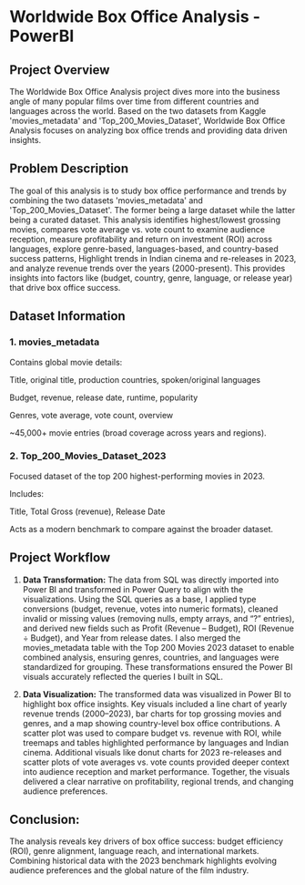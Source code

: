 # Worldwide Box Office Analysis - PowerBI
## Project Overview
The Worldwide Box Office Analysis project dives more into the business angle of many popular films over time from different countries and languages across the world. Based on the two datasets from Kaggle 'movies_metadata' and 'Top_200_Movies_Dataset', Worldwide Box Office Analysis focuses on analyzing box office trends and providing data driven insights.

## Problem Description
The goal of this analysis is to study box office performance and trends by combining the two datasets 'movies_metadata' and 'Top_200_Movies_Dataset'. The former being a large dataset while the latter being a curated dataset. This analysis identifies highest/lowest grossing movies, compares vote average vs. vote count to examine audience reception, measure profitability and return on investment (ROI) across languages, explore genre-based, languages-based, and country-based success patterns, Highlight trends in Indian cinema and re-releases in 2023, and analyze revenue trends over the years (2000-present). This provides insights into factors like (budget, country, genre, language, or release year) that drive box office success.

## Dataset Information
### 1. movies_metadata
Contains global movie details:

Title, original title, production countries, spoken/original languages

Budget, revenue, release date, runtime, popularity

Genres, vote average, vote count, overview

~45,000+ movie entries (broad coverage across years and regions).

### 2. Top_200_Movies_Dataset_2023
Focused dataset of the top 200 highest-performing movies in 2023.

Includes:

Title, Total Gross (revenue), Release Date

Acts as a modern benchmark to compare against the broader dataset.

## Project Workflow
1. **Data Transformation:** The data from SQL was directly imported into Power BI and transformed in Power Query to align with the visualizations. Using the SQL queries as a base, I applied type conversions (budget, revenue, votes into numeric formats), cleaned invalid or missing values (removing nulls, empty arrays, and “?” entries), and derived new fields such as Profit (Revenue – Budget), ROI (Revenue ÷ Budget), and Year from release dates. I also merged the movies_metadata table with the Top 200 Movies 2023 dataset to enable combined analysis, ensuring genres, countries, and languages were standardized for grouping. These transformations ensured the Power BI visuals accurately reflected the queries I built in SQL.

2. **Data Visualization:** The transformed data was visualized in Power BI to highlight box office insights. Key visuals included a line chart of yearly revenue trends (2000–2023), bar charts for top grossing movies and genres, and a map showing country-level box office contributions. A scatter plot was used to compare budget vs. revenue with ROI, while treemaps and tables highlighted performance by languages and Indian cinema. Additional visuals like donut charts for 2023 re-releases and scatter plots of vote averages vs. vote counts provided deeper context into audience reception and market performance. Together, the visuals delivered a clear narrative on profitability, regional trends, and changing audience preferences.

## Conclusion:
The analysis reveals key drivers of box office success: budget efficiency (ROI), genre alignment, language reach, and international markets. Combining historical data with the 2023 benchmark highlights evolving audience preferences and the global nature of the film industry.
